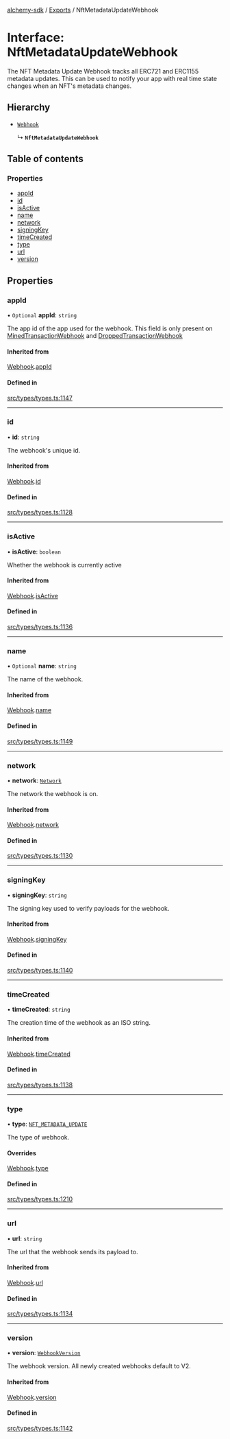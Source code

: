 [alchemy-sdk](../README.md) / [Exports](../modules.md) / NftMetadataUpdateWebhook

# Interface: NftMetadataUpdateWebhook

The NFT Metadata Update Webhook tracks all ERC721 and ERC1155 metadata updates.
This can be used to notify your app with real time state changes when an NFT's
metadata changes.

## Hierarchy

- [`Webhook`](Webhook.md)

  ↳ **`NftMetadataUpdateWebhook`**

## Table of contents

### Properties

- [appId](NftMetadataUpdateWebhook.md#appid)
- [id](NftMetadataUpdateWebhook.md#id)
- [isActive](NftMetadataUpdateWebhook.md#isactive)
- [name](NftMetadataUpdateWebhook.md#name)
- [network](NftMetadataUpdateWebhook.md#network)
- [signingKey](NftMetadataUpdateWebhook.md#signingkey)
- [timeCreated](NftMetadataUpdateWebhook.md#timecreated)
- [type](NftMetadataUpdateWebhook.md#type)
- [url](NftMetadataUpdateWebhook.md#url)
- [version](NftMetadataUpdateWebhook.md#version)

## Properties

### appId

• `Optional` **appId**: `string`

The app id of the app used for the webhook. This field is only present on
[MinedTransactionWebhook](MinedTransactionWebhook.md) and [DroppedTransactionWebhook](DroppedTransactionWebhook.md)

#### Inherited from

[Webhook](Webhook.md).[appId](Webhook.md#appid)

#### Defined in

[src/types/types.ts:1147](https://github.com/alchemyplatform/alchemy-sdk-js/blob/ae0aa3f0/src/types/types.ts#L1147)

___

### id

• **id**: `string`

The webhook's unique id.

#### Inherited from

[Webhook](Webhook.md).[id](Webhook.md#id)

#### Defined in

[src/types/types.ts:1128](https://github.com/alchemyplatform/alchemy-sdk-js/blob/ae0aa3f0/src/types/types.ts#L1128)

___

### isActive

• **isActive**: `boolean`

Whether the webhook is currently active

#### Inherited from

[Webhook](Webhook.md).[isActive](Webhook.md#isactive)

#### Defined in

[src/types/types.ts:1136](https://github.com/alchemyplatform/alchemy-sdk-js/blob/ae0aa3f0/src/types/types.ts#L1136)

___

### name

• `Optional` **name**: `string`

The name of the webhook.

#### Inherited from

[Webhook](Webhook.md).[name](Webhook.md#name)

#### Defined in

[src/types/types.ts:1149](https://github.com/alchemyplatform/alchemy-sdk-js/blob/ae0aa3f0/src/types/types.ts#L1149)

___

### network

• **network**: [`Network`](../enums/Network.md)

The network the webhook is on.

#### Inherited from

[Webhook](Webhook.md).[network](Webhook.md#network)

#### Defined in

[src/types/types.ts:1130](https://github.com/alchemyplatform/alchemy-sdk-js/blob/ae0aa3f0/src/types/types.ts#L1130)

___

### signingKey

• **signingKey**: `string`

The signing key used to verify payloads for the webhook.

#### Inherited from

[Webhook](Webhook.md).[signingKey](Webhook.md#signingkey)

#### Defined in

[src/types/types.ts:1140](https://github.com/alchemyplatform/alchemy-sdk-js/blob/ae0aa3f0/src/types/types.ts#L1140)

___

### timeCreated

• **timeCreated**: `string`

The creation time of the webhook as an ISO string.

#### Inherited from

[Webhook](Webhook.md).[timeCreated](Webhook.md#timecreated)

#### Defined in

[src/types/types.ts:1138](https://github.com/alchemyplatform/alchemy-sdk-js/blob/ae0aa3f0/src/types/types.ts#L1138)

___

### type

• **type**: [`NFT_METADATA_UPDATE`](../enums/WebhookType.md#nft_metadata_update)

The type of webhook.

#### Overrides

[Webhook](Webhook.md).[type](Webhook.md#type)

#### Defined in

[src/types/types.ts:1210](https://github.com/alchemyplatform/alchemy-sdk-js/blob/ae0aa3f0/src/types/types.ts#L1210)

___

### url

• **url**: `string`

The url that the webhook sends its payload to.

#### Inherited from

[Webhook](Webhook.md).[url](Webhook.md#url)

#### Defined in

[src/types/types.ts:1134](https://github.com/alchemyplatform/alchemy-sdk-js/blob/ae0aa3f0/src/types/types.ts#L1134)

___

### version

• **version**: [`WebhookVersion`](../enums/WebhookVersion.md)

The webhook version. All newly created webhooks default to V2.

#### Inherited from

[Webhook](Webhook.md).[version](Webhook.md#version)

#### Defined in

[src/types/types.ts:1142](https://github.com/alchemyplatform/alchemy-sdk-js/blob/ae0aa3f0/src/types/types.ts#L1142)
